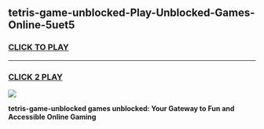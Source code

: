 
## tetris-game-unblocked-Play-Unblocked-Games-Online-5uet5
<h3>
<a href="https://premium76.site?title=tetris-game-unblocked&ref=25A">CLICK TO PLAY</a></h3>
<hr>

<h3>
<a href="https://premium76.site?title=tetris-game-unblocked&ref=25A">CLICK 2 PLAY</a>
  
</h3>

<a href="https://premium76.site?title=tetris-game-unblocked&ref=25A"><img src="https://clearcache.store/games.png"></a>


**tetris-game-unblocked games unblocked: Your Gateway to Fun and Accessible Online Gaming**
